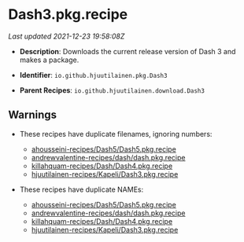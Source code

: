 # Dash3.pkg.recipe

_Last updated 2021-12-23 19:58:08Z_

- **Description**: Downloads the current release version of Dash 3 and makes a package.

- **Identifier**: `io.github.hjuutilainen.pkg.Dash3`

- **Parent Recipes**: `io.github.hjuutilainen.download.Dash3`

## Warnings

- These recipes have duplicate filenames, ignoring numbers:
    - [ahousseini-recipes/Dash5/Dash5.pkg.recipe](/autopkg-dupe-tracker/ahousseini-recipes/Dash5/Dash5.pkg.recipe)
    - [andrewvalentine-recipes/dash/dash.pkg.recipe](/autopkg-dupe-tracker/andrewvalentine-recipes/dash/dash.pkg.recipe)
    - [killahquam-recipes/Dash/Dash4.pkg.recipe](/autopkg-dupe-tracker/killahquam-recipes/Dash/Dash4.pkg.recipe)
    - [hjuutilainen-recipes/Kapeli/Dash3.pkg.recipe](/autopkg-dupe-tracker/hjuutilainen-recipes/Kapeli/Dash3.pkg.recipe)

- These recipes have duplicate NAMEs:
    - [ahousseini-recipes/Dash5/Dash5.pkg.recipe](/autopkg-dupe-tracker/ahousseini-recipes/Dash5/Dash5.pkg.recipe)
    - [andrewvalentine-recipes/dash/dash.pkg.recipe](/autopkg-dupe-tracker/andrewvalentine-recipes/dash/dash.pkg.recipe)
    - [killahquam-recipes/Dash/Dash4.pkg.recipe](/autopkg-dupe-tracker/killahquam-recipes/Dash/Dash4.pkg.recipe)
    - [hjuutilainen-recipes/Kapeli/Dash3.pkg.recipe](/autopkg-dupe-tracker/hjuutilainen-recipes/Kapeli/Dash3.pkg.recipe)